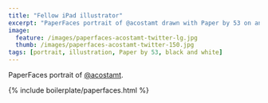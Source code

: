 ```yaml
---
title: "Fellow iPad illustrator"
excerpt: "PaperFaces portrait of @acostamt drawn with Paper by 53 on an iPad."
image: 
  feature: /images/paperfaces-acostamt-twitter-lg.jpg
  thumb: /images/paperfaces-acostamt-twitter-150.jpg
tags: [portrait, illustration, Paper by 53, black and white]
---
```


PaperFaces portrait of [@acostamt](http://twitter.com/acostamt).

{% include boilerplate/paperfaces.html %}